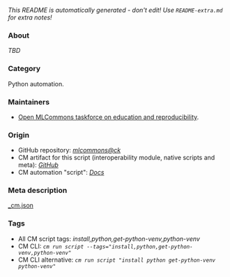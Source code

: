 *This README is automatically generated - don't edit! Use `README-extra.md` for extra notes!*

### About

*TBD*

### Category

Python automation.

### Maintainers

* [Open MLCommons taskforce on education and reproducibility](https://github.com/mlcommons/ck/blob/master/docs/mlperf-education-workgroup.md).

### Origin

* GitHub repository: *[mlcommons@ck](https://github.com/mlcommons/ck/tree/master/cm-mlops)*
* CM artifact for this script (interoperability module, native scripts and meta): *[GitHub](https://github.com/mlcommons/ck/tree/master/cm-mlops/script/install-python-venv)*
* CM automation "script": *[Docs](https://github.com/octoml/ck/blob/master/docs/list_of_automations.md#script)*


### Meta description
[_cm.json](_cm.json)


### Tags
* All CM script tags: *install,python,get-python-venv,python-venv*
* CM CLI: *`cm run script --tags="install,python,get-python-venv,python-venv"`*
* CM CLI alternative: *`cm run script "install python get-python-venv python-venv"`*
